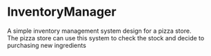 # InventoryManager

A simple inventory management system design for a pizza store.</br>
The pizza store can use this system to check the stock and decide to purchasing new ingredients</br>

